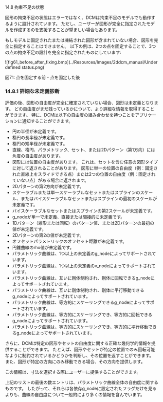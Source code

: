 14.8 拘束不足の状態

図形の拘束不足の状態はエラーではなく、DCMは拘束不足のモデルでも動作するように設計されています。
ただし、ユーザーが図形が完全に指定されたモデルを作成するのを支援することが望ましい場合もあります。

もしモデルに固定されたまたは凍結された図形が含まれていない場合、図形を完全に指定することはできません。
以下の例は、2つの点を固定することで、3つの点の拘束不足の設計を完全に指定されたものにしています:

![fig61_before_after_fixing.bmp](../Resources/Images/2ddcm_manual/Under defined status.png)

図71: 点を固定する前 - 点を固定した後

### 14.8.1 詳細な未定義診断

評価の後、図形の自由度が完全に確定されていない場合、図形は未定義となります。
どの自由度がまだ残っているかについて、より詳細な情報を取得することができます。
特に、DCMは以下の自由度の組み合わせを持つことをアプリケーションに通知することができます。

- 円の半径が未定義です。
- 楕円の長半径が未定義です。
- 楕円の短半径が未定義です。
- 直線、楕円、パラメトリック、セット、または2Dパターン（第1方向）には角度の自由度があります。
- 図形には位置の自由度があります。
これは、セットを含む任意の図形タイプに対して返されることがあります。
図形に単一の位置の自由度（例：固定された直線上をスライドできる点）または2つの位置の自由度（例：固定されていない点）がある場合に返されます。
- 2Dパターンの第2方向が未定義です。
- スケーラブルまたは単一スケーラブルなセットまたはスプラインのスケール、またはバイスケーラブルなセットまたはスプラインの最初のスケールが未定義です。
- バイスケーラブルなセットまたはスプラインの第2スケールが未定義です。
- g\_nodeが単一で未定義、直接または間接的に未定義です。
- 1Dパターン（線形または回転）のパターン値、または2Dパターンの最初の値が未定義です。
- 2Dパターンの第2の値が未定義です。
- オフセットパラメトリックのオフセット距離が未定義です。
- 円錐曲線のrho値が未定義です。
- パラメトリック曲線は、1つ以上の未定義のg\_nodeによってサポートされています。
- パラメトリック曲線は、1つ以上の未定義のv\_nodeによってサポートされています。
- パラメトリック曲線は、互いに剛体制約され、剛体に回転できるg\_nodeによってサポートされています。
- パラメトリック曲線は、互いに剛体制約され、剛体に平行移動できるg\_nodeによってサポートされています。
- パラメトリック曲線は、等方的にスケーリングできるg\_nodeによってサポートされています。
- パラメトリック曲線は、等方的にスケーリングでき、等方的に回転できるg\_nodeによってサポートされています。
- パラメトリック曲線は、等方的にスケーリングでき、等方的に平行移動できるg\_nodeによってサポートされています。

さらに、DCMは特定の図形やセットの自由度に関する正確な幾何学的情報を提供することができます。
たとえば、図形やセットが特定の位置でのみ回転可能なように制約されているかどうかを判断し、その位置を返すことができます。
また、図形が特定の方向にのみ移動できる場合、その方向を提供します。

この情報は、寸法を選択する際にユーザーに提供することができます。

上記のリストの最後の数エントリは、パラメトリック曲線全体の自由度に関するものです。
したがって、それらは各依存g\_nodeに設定されたフラグだけを見るよりも、曲線の自由度について一般的により多くの情報を含んでいます。
